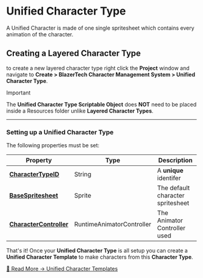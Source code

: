 # Unified Character Type
A Unified Character is made of one single spritesheet which contains every animation of the character.

## Creating a Layered Character Type
to create a new layered character type right click the **Project** window and navigate to **Create > BlazerTech Character Management System > Unified Character Type**.

> [!IMPORTANT]
> The **Unified Character Type Scriptable Object** does **NOT** need to be placed inside a Resources folder unlike **Layered Character Types**.

---

### Setting up a Unified Character Type
The following properties must be set:

| Property                | Type                      | Description
|-----------------------------------------------------------------------------|---------------------------|---------------------------
| **[CharacterTypeID](character-type-properties.md#charactertypeid)**         | String                    | A **unique** identifer
| **[BaseSpritesheet](character-type-properties.md#basespritesheet)**         | Sprite                    | The default character spritesheet
| **[CharacterController](character-type-properties.md#charactercontroller)** | RuntimeAnimatorController | The Animator Controller used

That's it! Once your **Unified Character Type** is all setup you can create a **Unified Character Template** to make characters from this **Character Type**.

[🔗 Read More → Unified Character Templates](character-templates.md#unified-character-templates)